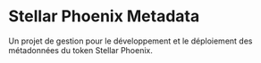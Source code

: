 # Stellar Phoenix Metadata

Un projet de gestion pour le développement et le déploiement des métadonnées du token Stellar Phoenix.

